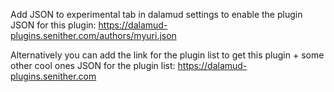 Add JSON to experimental tab in dalamud settings to enable the plugin
JSON for this plugin: https://dalamud-plugins.senither.com/authors/myuri.json

Alternatively you can add the link for the plugin list to get this plugin + some other cool ones
JSON for the plugin list: https://dalamud-plugins.senither.com
